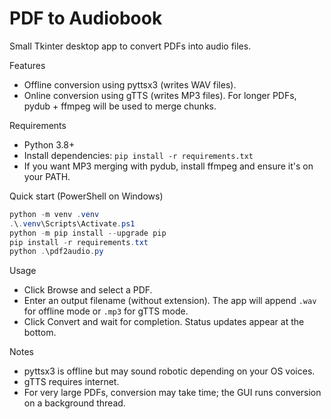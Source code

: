 # PDF to Audiobook

Small Tkinter desktop app to convert PDFs into audio files.

Features

- Offline conversion using pyttsx3 (writes WAV files).
- Online conversion using gTTS (writes MP3 files). For longer PDFs, pydub + ffmpeg will be used to merge chunks.

Requirements

- Python 3.8+
- Install dependencies: `pip install -r requirements.txt`
- If you want MP3 merging with pydub, install ffmpeg and ensure it's on your PATH.

Quick start (PowerShell on Windows)

```powershell
python -m venv .venv
.\.venv\Scripts\Activate.ps1
python -m pip install --upgrade pip
pip install -r requirements.txt
python .\pdf2audio.py
```

Usage

- Click Browse and select a PDF.
- Enter an output filename (without extension). The app will append `.wav` for offline mode or `.mp3` for gTTS mode.
- Click Convert and wait for completion. Status updates appear at the bottom.

Notes

- pyttsx3 is offline but may sound robotic depending on your OS voices.
- gTTS requires internet.
- For very large PDFs, conversion may take time; the GUI runs conversion on a background thread.
